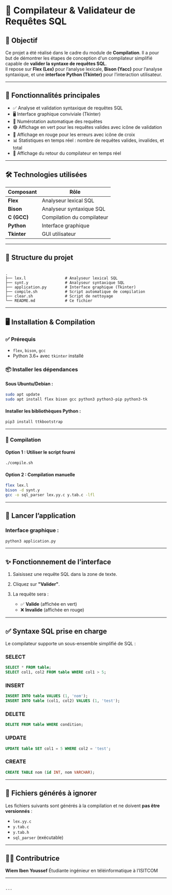 # 📘 Compilateur & Validateur de Requêtes SQL

## 🎯 Objectif

Ce projet a été réalisé dans le cadre du module de **Compilation**. Il a pour but de démontrer les étapes de conception d'un compilateur simplifié capable de **valider la syntaxe de requêtes SQL**.  
Il repose sur **Flex (Lex)** pour l’analyse lexicale, **Bison (Yacc)** pour l’analyse syntaxique, et une **interface Python (Tkinter)** pour l’interaction utilisateur.

---

## 🧠 Fonctionnalités principales

- ✅ Analyse et validation syntaxique de requêtes SQL
- 🖥️ Interface graphique conviviale (Tkinter)
- 🔢 Numérotation automatique des requêtes
- 🟢 Affichage en vert pour les requêtes valides avec icône de validation
- 🔴 Affichage en rouge pour les erreurs avec icône de croix
- 📊 Statistiques en temps réel : nombre de requêtes valides, invalides, et total
- 📄 Affichage du retour du compilateur en temps réel

---

## 🛠️ Technologies utilisées

| Composant       | Rôle                         |
|------------------|------------------------------|
| **Flex**         | Analyseur lexical SQL        |
| **Bison**        | Analyseur syntaxique SQL     |
| **C (GCC)**      | Compilation du compilateur   |
| **Python**       | Interface graphique          |
| **Tkinter**      | GUI utilisateur              |

---

## 📁 Structure du projet

```

.
├── lex.l                 # Analyseur lexical SQL
├── synt.y                # Analyseur syntaxique SQL
├── application.py        # Interface graphique (Tkinter)
├── compile.sh            # Script automatique de compilation
├── clear.sh              # Script de nettoyage
└── README.md             # Ce fichier

````

---

## 🖥️ Installation & Compilation

### ✅ Prérequis

- `flex`, `bison`, `gcc`
- Python 3.6+ avec `tkinter` installé

### 📦 Installer les dépendances

#### Sous Ubuntu/Debian :
```bash
sudo apt update
sudo apt install flex bison gcc python3 python3-pip python3-tk
````

#### Installer les bibliothèques Python :

```bash
pip3 install ttkbootstrap
```

---

### 🔧 Compilation

#### Option 1 : Utiliser le script fourni

```bash
./compile.sh
```

#### Option 2 : Compilation manuelle

```bash
flex lex.l
bison -d synt.y
gcc -o sql_parser lex.yy.c y.tab.c -lfl
```

---

## 🚀 Lancer l’application

### Interface graphique :

```bash
python3 application.py
```

---

## ✨ Fonctionnement de l’interface

1. Saisissez une requête SQL dans la zone de texte.
2. Cliquez sur **"Valider"**.
3. La requête sera :

   * ✅ **Valide** (affichée en vert)
   * ❌ **Invalide** (affichée en rouge)


---

## ✅ Syntaxe SQL prise en charge

Le compilateur supporte un sous-ensemble simplifié de SQL :

### SELECT

```sql
SELECT * FROM table;
SELECT col1, col2 FROM table WHERE col1 > 5;
```

### INSERT

```sql
INSERT INTO table VALUES (1, 'nom');
INSERT INTO table (col1, col2) VALUES (1, 'test');
```

### DELETE

```sql
DELETE FROM table WHERE condition;
```

### UPDATE

```sql
UPDATE table SET col1 = 5 WHERE col2 = 'test';
```

### CREATE

```sql
CREATE TABLE nom (id INT, nom VARCHAR);
```

---

## 📂 Fichiers générés à ignorer

Les fichiers suivants sont générés à la compilation et ne doivent **pas être versionnés** :

* `lex.yy.c`
* `y.tab.c`
* `y.tab.h`
* `sql_parser` (exécutable)

---

## 👨‍💻 Contributrice

**Wiem Iben Youssef**
Étudiante ingénieur en téléinformatique à l’ISITCOM

---

```

---


